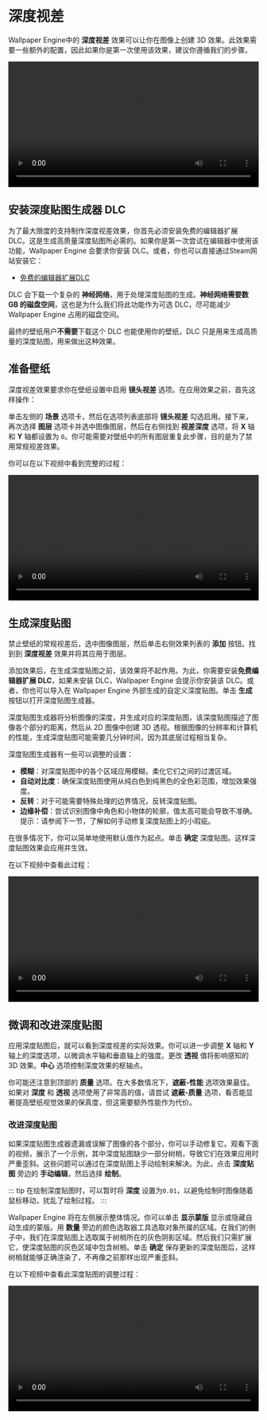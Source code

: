 # 深度视差

Wallpaper Engine中的 **深度视差** 效果可以让你在图像上创建 3D 效果。此效果需要一些额外的配置，因此如果你是第一次使用该效果，建议你遵循我们的步骤。

<video width="100%" controls loop autoplay>
  <source :src="$withBase('/videos/depth_parallax.mp4')" type="video/mp4">
  Your browser does not support the video tag.
</video>

## 安装深度贴图生成器 DLC

为了最大限度的支持制作深度视差效果，你首先必须安装免费的编辑器扩展 DLC。这是生成高质量深度贴图所必需的。如果你是第一次尝试在编辑器中使用该功能，Wallpaper Engine 会要求你安装 DLC。或者，你也可以直接通过Steam网站安装它：

* [免费的编辑器扩展DLC](https://store.steampowered.com/app/1790230/)

DLC 会下载一个复杂的 **神经网络**，用于处理深度贴图的生成。**神经网络需要数 GB 的磁盘空间**，这也是为什么我们将此功能作为可选 DLC，尽可能减少 Wallpaper Engine 占用的磁盘空间。

最终的壁纸用户**不需要**下载这个 DLC 也能使用你的壁纸，DLC 只是用来生成高质量的深度贴图，用来做出这种效果。

## 准备壁纸

深度视差效果要求你在壁纸设置中启用 **镜头视差** 选项。在应用效果之前，首先这样操作：

单击左侧的 **场景** 选项卡，然后在选项列表底部将 **镜头视差** 勾选启用。接下来，再次选择 **图层** 选项卡并选中图像图层，然后在右侧找到 **视差深度** 选项，将 **X** 轴和 **Y** 轴都设置为 `0`。你可能需要对壁纸中的所有图层重复此步骤，目的是为了禁用常规视差效果。

你可以在以下视频中看到完整的过程：

<video width="100%" controls>
  <source :src="$withBase('/videos/depth_parallax_scene_settings.mp4')" type="video/mp4">
  Your browser does not support the video tag.
</video>

## 生成深度贴图

禁止壁纸的常规视差后，选中图像图层，然后单击右侧效果列表的 **添加** 按钮。找到到 **深度视差** 效果并将其应用于图层。

添加效果后，在生成深度贴图之前，该效果将不起作用。为此，你需要安装**免费编辑器扩展 DLC**，如果未安装 DLC，Wallpaper Engine 会提示你安装该 DLC。或者，你也可以导入在 Wallpaper Engine 外部生成的自定义深度贴图。单击 **生成** 按钮以打开深度贴图生成器。

深度贴图生成器将分析图像的深度，并生成对应的深度贴图，该深度贴图描述了图像各个部分的距离，然后从 2D 图像中创建 3D 透视。根据图像的分辨率和计算机的性能，生成深度贴图可能需要几分钟时间，因为其底层过程相当复杂。

深度贴图生成器有一些可以调整的设置：

* **模糊**：对深度贴图中的各个区域应用模糊，柔化它们之间的过渡区域。
* **自动对比度**：确保深度贴图使用从纯白色到纯黑色的全色彩范围，增加效果强度。
* **反转**：对于可能需要特殊处理的边界情况，反转深度贴图。
* **边缘补偿**：尝试识别图像中角色和小物体的轮廓，值太高可能会导致不准确。提示：请参阅下一节，了解如何手动修复深度贴图上的小瑕疵。

在很多情况下，你可以简单地使用默认值作为起点。单击 **确定** 深度贴图。这样深度贴图效果会应用并生效。

在以下视频中查看此过程：

<video width="100%" controls>
  <source :src="$withBase('/videos/depth_parallax_create.mp4')" type="video/mp4">
  Your browser does not support the video tag.
</video>

## 微调和改进深度贴图

应用深度贴图后，就可以看到深度视差的实际效果。你可以进一步调整 **X** 轴和 **Y** 轴上的深度选项，以微调水平轴和垂直轴上的强度。更改 **透视** 值将影响感知的 3D 效果。**中心** 选项控制深度效果的枢轴点。

你可能还注意到顶部的 **质量** 选项。在大多数情况下，**遮蔽-性能** 选项效果最佳。如果对 **深度** 和 **透视** 选项使用了非常高的值，请尝试 **遮蔽-质量** 选项，看否能显著提高壁纸视觉效果的保真度，但这需要额外性能作为代价。

### 改进深度贴图

如果深度贴图生成器遗漏或误解了图像的各个部分，你可以手动修复它。观看下面的视频，展示了一个示例，其中深度贴图缺少一部分树梢，导致它们在效果应用时严重歪斜。这些问题可以通过在深度贴图上手动绘制来解决。为此，点击 **深度贴图** 旁边的 **手动编辑**，然后选择 **绘制**。

::: tip
在绘制深度贴图时，可以暂时将 **深度** 设置为`0.01`，以避免绘制时图像随着鼠标移动，扰乱了绘制过程。
:::

Wallpaper Engine 将在左侧展示整体情况。你可以单击 **显示蒙版** 显示或隐藏自动生成的蒙版。用 **数量** 旁边的颜色选取器工具选取对象所属的区域。在我们的例子中，我们在深度贴图上选取属于树梢所在的灰色阴影区域。然后我们只需扩展它，使深度贴图的灰色区域中包含树梢。单击 **确定** 保存更新的深度贴图后，这样树梢就能够正确渲染了，不再像之前那样出现严重歪斜。

在以下视频中查看此深度贴图的调整过程：

<video width="100%" controls>
  <source :src="$withBase('/videos/depth_parallax_fix.mp4')" type="video/mp4">
  Your browser does not support the video tag.
</video>

